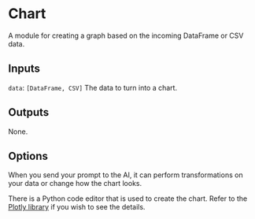 # Chart

A module for creating a graph based on the incoming DataFrame or CSV data.

## Inputs

`data`: `[DataFrame, CSV]` The data to turn into a chart.

## Outputs

None.

## Options

When you send your prompt to the AI, it can perform transformations on your data or change how the chart looks.

There is a Python code editor that is used to create the chart. Refer to the [Plotly library](https://plotly.com/python/plotly-express/) if you wish to see the details.
